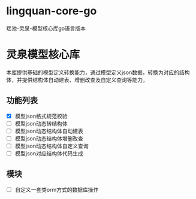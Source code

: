 # lingquan-core-go
瑶池-灵泉-模型核心库go语言版本

# 灵泉模型核心库
本库提供基础的模型定义转换能力，通过模型定义json数据，转换为对应的结构体，并提供结构体自动建表、增删改查及自定义查询等能力。

## 功能列表
- [x] 模型json格式规范校验
- [ ] 模型json动态转结构体
- [ ] 模型json动态结构体自动建表
- [ ] 模型json动态结构体增删改查
- [ ] 模型json动态结构体自定义查询
- [ ] 模型json对应结构体代码生成

## 模块
- [ ] 自定义一套类orm方式的数据库操作